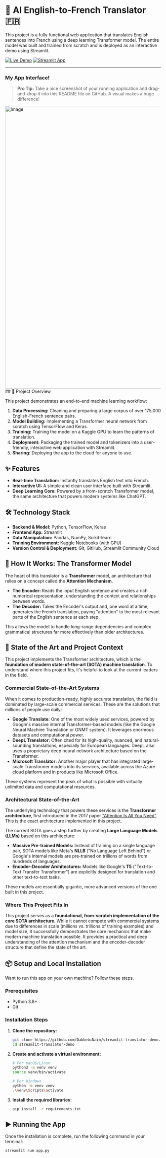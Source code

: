 # 🤖 AI English-to-French Translator 🇫🇷

This project is a fully functional web application that translates English sentences into French using a deep learning Transformer model. The entire model was built and trained from scratch and is deployed as an interactive demo using Streamlit.

[![Live Demo](https://img.shields.io/badge/Live_Demo-Click_Here-brightgreen?style=for-the-badge)](https://app-translator-demo-58ybsevqcwparweazxyyku.streamlit.app/)
[![Streamlit App](https://static.streamlit.io/badges/streamlit_badge_black_white.svg)](https://app-translator-demo-58ybsevqcwparweazxyyku.streamlit.app/)

---

### My App Interface!
> **Pro Tip:** Take a nice screenshot of your running application and drag-and-drop it into this README file on GitHub. A visual makes a huge difference!

<img width="1919" height="911" alt="Image" src="https://github.com/user-attachments/assets/699386cd-2f5a-48b8-9e68-560f28955b0f" />
## 🚀 Project Overview

This project demonstrates an end-to-end machine learning workflow:
1.  **Data Processing:** Cleaning and preparing a large corpus of over 175,000 English-French sentence pairs.
2.  **Model Building:** Implementing a Transformer neural network from scratch using TensorFlow and Keras.
3.  **Training:** Training the model on a Kaggle GPU to learn the patterns of translation.
4.  **Deployment:** Packaging the trained model and tokenizers into a user-friendly, interactive web application with Streamlit.
5.  **Sharing:** Deploying the app to the cloud for anyone to use.

## ✨ Features

-   **Real-time Translation:** Instantly translates English text into French.
-   **Interactive UI:** A simple and clean user interface built with Streamlit.
-   **Deep Learning Core:** Powered by a from-scratch Transformer model, the same architecture that powers modern systems like ChatGPT.

## 🛠️ Technology Stack

-   **Backend & Model:** Python, TensorFlow, Keras
-   **Frontend App:** Streamlit
-   **Data Manipulation:** Pandas, NumPy, Scikit-learn
-   **Training Environment:** Kaggle Notebooks (with GPU)
-   **Version Control & Deployment:** Git, GitHub, Streamlit Community Cloud

## 🧠 How It Works: The Transformer Model

The heart of this translator is a **Transformer** model, an architecture that relies on a concept called the **Attention Mechanism**.

-   **The Encoder:** Reads the input English sentence and creates a rich numerical representation, understanding the context and relationships between words.
-   **The Decoder:** Takes the Encoder's output and, one word at a time, generates the French translation, paying "attention" to the most relevant parts of the English sentence at each step.

This allows the model to handle long-range dependencies and complex grammatical structures far more effectively than older architectures.
## 🎯 State of the Art and Project Context

This project implements the Transformer architecture, which is the **foundation of modern state-of-the-art (SOTA) machine translation**. To understand where this project fits, it's helpful to look at the current leaders in the field.

### Commercial State-of-the-Art Systems

When it comes to production-ready, highly accurate translation, the field is dominated by large-scale commercial services. These are the solutions that millions of people use daily:

-   **Google Translate:** One of the most widely used services, powered by Google's massive internal Transformer-based models (like the Google Neural Machine Translation or GNMT system). It leverages enormous datasets and computational power.
-   **DeepL Translator:** Often cited for its high-quality, nuanced, and natural-sounding translations, especially for European languages. DeepL also uses a proprietary deep neural network architecture based on the Transformer.
-   **Microsoft Translator:** Another major player that has integrated large-scale Transformer models into its services, available across the Azure cloud platform and in products like Microsoft Office.

These systems represent the peak of what is possible with virtually unlimited data and computational resources.

### Architectural State-of-the-Art

The underlying technology that powers these services is the **Transformer architecture**, first introduced in the 2017 paper ["Attention Is All You Need"](https://arxiv.org/abs/1706.03762). This is the exact architecture implemented in this project.

The current SOTA goes a step further by creating **Large Language Models (LLMs)** based on this architecture:

-   **Massive Pre-trained Models:** Instead of training on a single language pair, SOTA models like Meta's **NLLB** ("No Language Left Behind") or Google's internal models are pre-trained on trillions of words from hundreds of languages.
-   **Encoder-Decoder Architectures:** Models like Google's **T5** ("Text-to-Text Transfer Transformer") are explicitly designed for translation and other text-to-text tasks.

These models are essentially gigantic, more advanced versions of the one built in this project.

### Where This Project Fits In

This project serves as a **foundational, from-scratch implementation of the core SOTA architecture**. While it cannot compete with commercial systems due to differences in scale (millions vs. trillions of training examples) and model size, it successfully demonstrates the core mechanics that make modern machine translation possible. It provides a practical and deep understanding of the attention mechanism and the encoder-decoder structure that define the state of the art.

## 📦 Setup and Local Installation

Want to run this app on your own machine? Follow these steps.

### Prerequisites

-   Python 3.8+
-   Git

### Installation Steps

1.  **Clone the repository:**
    ```bash
    git clone https://github.com/DabbebiNaim/streamlit-translator-demo.git
    cd streamlit-translator-demo
    ```

2.  **Create and activate a virtual environment:**
    ```bash
    # For macOS/Linux
    python3 -m venv venv
    source venv/bin/activate

    # For Windows
    python -m venv venv
    .\venv\Scripts\activate
    ```

3.  **Install the required libraries:**
    ```bash
    pip install -r requirements.txt
    ```

## ▶️ Running the App

Once the installation is complete, run the following command in your terminal:

```bash
streamlit run app.py
